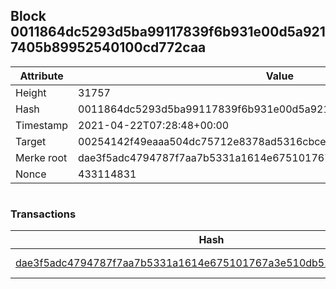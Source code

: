 ## Block 0011864dc5293d5ba99117839f6b931e00d5a9217405b89952540100cd772caa

Attribute | Value
--- | ---
Height | 31757
Hash | 0011864dc5293d5ba99117839f6b931e00d5a9217405b89952540100cd772caa
Timestamp | 2021-04-22T07:28:48+00:00
Target | 00254142f49eaaa504dc75712e8378ad5316cbcead634704b3734b6271167cc4
Merke root | dae3f5adc4794787f7aa7b5331a1614e675101767a3e510db52caefee4119b6a
Nonce | 433114831

```

```

### Transactions

Hash | Amount
--- | ---
[dae3f5adc4794787f7aa7b5331a1614e675101767a3e510db52caefee4119b6a](dae3f5adc4794787f7aa7b5331a1614e675101767a3e510db52caefee4119b6a.md) | 10.00000000 SKEPTI 
